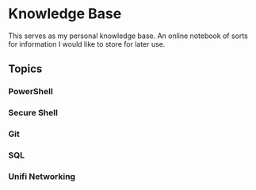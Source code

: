 # Knowledge Base
This serves as my personal knowledge base. An online notebook of sorts for information I would like to store for later use.  

## Topics
### PowerShell
### Secure Shell
### Git
### SQL
### Unifi Networking
